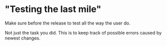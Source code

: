 # "Testing the last mile"

Make sure before the release to test all the way the user do.

Not just the task you did. This is to keep track of possible errors
caused by newest changes.
